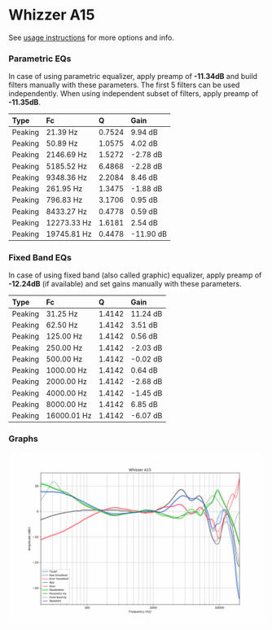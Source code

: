 # Whizzer A15
See [usage instructions](https://github.com/jaakkopasanen/AutoEq#usage) for more options and info.

### Parametric EQs
In case of using parametric equalizer, apply preamp of **-11.34dB** and build filters manually
with these parameters. The first 5 filters can be used independently.
When using independent subset of filters, apply preamp of **-11.35dB**.

| Type    | Fc          |      Q | Gain      |
|:--------|:------------|:-------|:----------|
| Peaking | 21.39 Hz    | 0.7524 | 9.94 dB   |
| Peaking | 50.89 Hz    | 1.0575 | 4.02 dB   |
| Peaking | 2146.69 Hz  | 1.5272 | -2.78 dB  |
| Peaking | 5185.52 Hz  | 6.4868 | -2.28 dB  |
| Peaking | 9348.36 Hz  | 2.2084 | 8.46 dB   |
| Peaking | 261.95 Hz   | 1.3475 | -1.88 dB  |
| Peaking | 796.83 Hz   | 3.1706 | 0.95 dB   |
| Peaking | 8433.27 Hz  | 0.4778 | 0.59 dB   |
| Peaking | 12273.33 Hz | 1.6181 | 2.54 dB   |
| Peaking | 19745.81 Hz | 0.4478 | -11.90 dB |

### Fixed Band EQs
In case of using fixed band (also called graphic) equalizer, apply preamp of **-12.24dB**
(if available) and set gains manually with these parameters.

| Type    | Fc          |      Q | Gain     |
|:--------|:------------|:-------|:---------|
| Peaking | 31.25 Hz    | 1.4142 | 11.24 dB |
| Peaking | 62.50 Hz    | 1.4142 | 3.51 dB  |
| Peaking | 125.00 Hz   | 1.4142 | 0.56 dB  |
| Peaking | 250.00 Hz   | 1.4142 | -2.03 dB |
| Peaking | 500.00 Hz   | 1.4142 | -0.02 dB |
| Peaking | 1000.00 Hz  | 1.4142 | 0.64 dB  |
| Peaking | 2000.00 Hz  | 1.4142 | -2.68 dB |
| Peaking | 4000.00 Hz  | 1.4142 | -1.45 dB |
| Peaking | 8000.00 Hz  | 1.4142 | 6.85 dB  |
| Peaking | 16000.01 Hz | 1.4142 | -6.07 dB |

### Graphs
![](./Whizzer%20A15.png)
